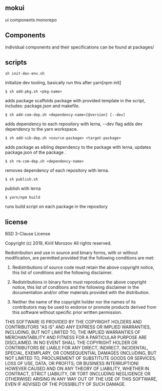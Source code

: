 mokui
--------------------------------------------------------------------------------
ui components monorepo


Components
--------------------------------------------------------------------------------
individual components and their specifications
can be found at packages/<mokui-component-name>


scripts
--------------------------------------------------------------------------------
```
sh init-dev-env.sh
```

initialize dev tooling, basically run this after yarn[npm init]

```
$ sh add-pkg.sh <pkg-name>
```

adds package <pkg-name> scaffolds package with provided template
in the script, includes: package.json and makefile.

```
$ sh add-com-dep.sh <dependency-name>[@version] [--dev]
```

adds dependency <dependency-name> to each repository with lerna,
--dev flag adds dev dependency to the yarn workspace.

```
$ sh add-sib-dep.sh <source-package> <target-package>
```

adds package <source-package> as sibling dependency to the
package <target-package> with lerna, updates package.json
of the package <target-package>.

```
$ sh rm-com-dep.sh <dependency-name>
```
removes dependency <dependency-name> of each repository with lerna.

```
$ sh publish.sh
```
publish with lerna

```
$ yarn/npm build
```

runs build script on each package in the repository


license
--------------------------------------------------------------------------------
BSD 3-Clause License

Copyright (c) 2019, Kirill Morozov
All rights reserved.

Redistribution and use in source and binary forms, with or without
modification, are permitted provided that the following conditions are met:

1. Redistributions of source code must retain the above copyright notice, this
   list of conditions and the following disclaimer.

2. Redistributions in binary form must reproduce the above copyright notice,
   this list of conditions and the following disclaimer in the documentation
   and/or other materials provided with the distribution.

3. Neither the name of the copyright holder nor the names of its
   contributors may be used to endorse or promote products derived from
   this software without specific prior written permission.

THIS SOFTWARE IS PROVIDED BY THE COPYRIGHT HOLDERS AND CONTRIBUTORS "AS IS"
AND ANY EXPRESS OR IMPLIED WARRANTIES, INCLUDING, BUT NOT LIMITED TO, THE
IMPLIED WARRANTIES OF MERCHANTABILITY AND FITNESS FOR A PARTICULAR PURPOSE ARE
DISCLAIMED. IN NO EVENT SHALL THE COPYRIGHT HOLDER OR CONTRIBUTORS BE LIABLE
FOR ANY DIRECT, INDIRECT, INCIDENTAL, SPECIAL, EXEMPLARY, OR CONSEQUENTIAL
DAMAGES (INCLUDING, BUT NOT LIMITED TO, PROCUREMENT OF SUBSTITUTE GOODS OR
SERVICES; LOSS OF USE, DATA, OR PROFITS; OR BUSINESS INTERRUPTION) HOWEVER
CAUSED AND ON ANY THEORY OF LIABILITY, WHETHER IN CONTRACT, STRICT LIABILITY,
OR TORT (INCLUDING NEGLIGENCE OR OTHERWISE) ARISING IN ANY WAY OUT OF THE USE
OF THIS SOFTWARE, EVEN IF ADVISED OF THE POSSIBILITY OF SUCH DAMAGE.

